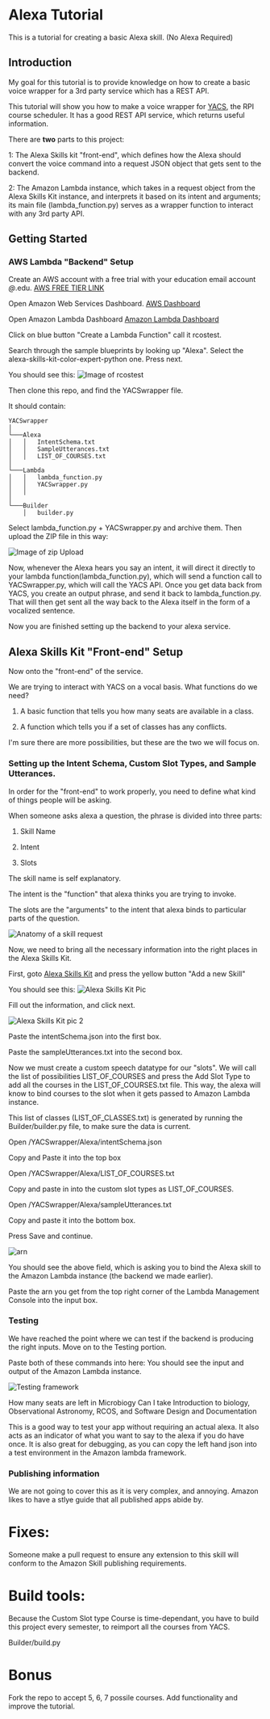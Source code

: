 # Alexa Tutorial

This is a tutorial for creating a basic Alexa skill. (No Alexa Required)

## Introduction

My goal for this tutorial is to provide knowledge on how to create a basic voice wrapper for a 3rd party service which has a REST API.

This tutorial will show you how to make a voice wrapper for [YACS](yacs.cs.rpi.edu), the RPI course scheduler. It has a good REST API service, which returns useful information.

There are **two** parts to this project: 

1: The Alexa Skills kit "front-end", which defines how the Alexa should convert the voice command into a request JSON object that gets sent to the backend. 

2: The Amazon Lambda instance, which takes in a request object from the Alexa Skills Kit instance, and interprets it based on its intent and arguments; its main file (lambda_function.py) serves as a wrapper function to interact with any 3rd party API.

## Getting Started

### AWS Lambda "Backend" Setup

Create an AWS account with a free trial with your education email account *@*.edu.
[AWS FREE TIER LINK](https://aws.amazon.com/s/dm/optimization/server-side-test/free-tier/free_np/)

Open Amazon Web Services Dashboard. [AWS Dashboard](https://console.aws.amazon.com/console/home?region=us-east-1)

Open Amazon Lambda Dashboard [Amazon Lambda Dashboard](https://console.aws.amazon.com/lambda/home?region=us-east-1#/functions?display=list)

Click on blue button "Create a Lambda Function" call it rcostest.

Search through the sample blueprints by looking up "Alexa". Select the alexa-skills-kit-color-expert-python one. Press next.

You should see this: ![Image of rcostest](https://www.dropbox.com/s/9noz6kxh4p4ijvr/Screenshot%202017-02-24%2018.27.16.png?dl=1)

Then clone this repo, and find the YACSwrapper file.

It should contain:

```
YACSwrapper
│
└───Alexa
│   │   IntentSchema.txt
│   │   SampleUtterances.txt
│   │   LIST_OF_COURSES.txt
│   
└───Lambda
│   │   lambda_function.py
│   │   YACSwrapper.py
│   │
│
└───Builder
    │   builder.py
```

Select lambda_function.py + YACSwrapper.py and archive them. Then upload the ZIP file in this way:

![Image of zip Upload](https://www.dropbox.com/s/4chure32xil4kev/Screenshot%202017-02-24%2018.46.40.png?dl=1)

Now, whenever the Alexa hears you say an intent, it will direct it directly to your lambda function(lambda_function.py), which will send a function call to YACSwrapper.py, which will call the YACS API. Once you get data back from YACS, you create an output phrase, and send it back to lambda_function.py. That will then get sent all the way back to the Alexa itself in the form of a vocalized sentence.

Now you are finished setting up the backend to your alexa service.


## Alexa Skills Kit "Front-end" Setup

Now onto the "front-end" of the service.

We are trying to interact with YACS on a vocal basis. What functions do we need? 

1. A basic function that tells you how many seats are available in a class.

2. A function which tells you if a set of classes has any conflicts.

I'm sure there are more possibilities, but these are the two we will focus on.

### Setting up the Intent Schema, Custom Slot Types, and Sample Utterances.

In order for the "front-end" to work properly, you need to define what kind of things people will be asking.

When someone asks alexa a question, the phrase is divided into three parts:

1. Skill Name

2. Intent

3. Slots

The skill name is self explanatory.

The intent is the "function" that alexa thinks you are trying to invoke.

The slots are the "arguments" to the intent that alexa binds to particular parts of the question.

![Anatomy of a skill request](https://www.dropbox.com/s/iy0bxu4o359qy7u/Screenshot%202017-02-24%2019.26.22.png?dl=1)

Now, we need to bring all the necessary information into the right places in the Alexa Skills Kit.

First, goto [Alexa Skills Kit](https://developer.amazon.com/edw/home.html#/skills/list) and press the yellow button "Add a new Skill"

You should see this:
![Alexa Skills Kit Pic](https://www.dropbox.com/s/2ntpjw6j2ox7gum/Screenshot%202017-02-24%2021.20.23.png?dl=1)

Fill out the information, and click next.

![Alexa Skills Kit pic 2](https://www.dropbox.com/s/2ntpjw6j2ox7gum/Screenshot%202017-02-24%2021.20.23.png?dl=1)

Paste the intentSchema.json into the first box.

Paste the sampleUtterances.txt into the second box.

Now we must create a custom speech datatype for our "slots". We will call the list of possibilities LIST_OF_COURSES and press the Add Slot Type to add all the courses in the LIST_OF_COURSES.txt file. This way, the alexa will know to bind courses to the slot when it gets passed to Amazon Lambda instance.

This list of classes (LIST_OF_CLASSES.txt) is generated by running the Builder/builder.py file, to make sure the data is current.


Open /YACSwrapper/Alexa/intentSchema.json

Copy and Paste it into the top box

Open /YACSwrapper/Alexa/LIST_OF_COURSES.txt

Copy and paste in into the custom slot types as LIST_OF_COURSES.

Open /YACSwrapper/Alexa/sampleUtterances.txt

Copy and paste it into the bottom box.

Press Save and continue.

![arn](https://www.dropbox.com/s/23y7w2ikx0i5shu/Screenshot%202017-02-24%2022.06.11.png?dl=1)

You should see the above field, which is asking you to bind the Alexa skill to the Amazon Lambda instance (the backend we made earlier).

Paste the arn you get from the top right corner of the Lambda Management Console into the input box. 

### Testing

We have reached the point where we can test if the backend is producing the right inputs.
Move on to the Testing portion.

Paste both of these commands into here: You should see the input and output of the Amazon Lambda instance.

![Testing framework](https://www.dropbox.com/s/8a9m8qtuzdgxlhx/Screenshot%202017-02-24%2022.51.02.png?dl=0)

How many seats are left in Microbiogy
Can I take Introduction to biology, Observational Astronomy, RCOS, and Software Design and Documentation

This is a good way to test your app without requiring an actual alexa. It also acts as an indicator of what you want to say to the alexa if you do have once. It is also great for debugging, as you can copy the left hand json into a test environment in the Amazon lambda framework.

### Publishing information

We are not going to cover this as it is very complex, and annoying. Amazon likes to have a stlye guide that all published apps abide by.

# Fixes:

Someone make a pull request to ensure any extension to this skill will conform to the Amazon Skill publishing requirements.


# Build tools:

Because the Custom Slot type Course is time-dependant, you have to build this project every semester, to reimport all the courses from YACS.

Builder/build.py

# Bonus
Fork the repo to accept 5, 6, 7 possile courses.
Add functionality and improve the tutorial.
